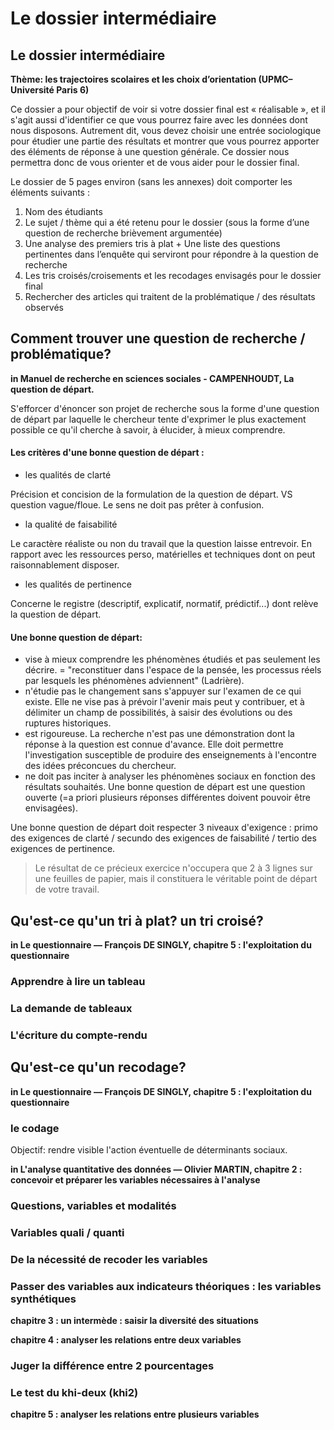 # Le dossier intermédiaire

## Le dossier intermédiaire

**Thème: les trajectoires scolaires et les choix d’orientation \(UPMC–Université Paris 6\)**

Ce dossier a pour objectif de voir si votre dossier final est « réalisable », et il s'agit aussi d'identifier ce que vous pourrez faire avec les données dont nous disposons. Autrement dit, vous devez choisir une entrée sociologique pour étudier une partie des résultats et montrer que vous pourrez apporter des éléments de réponse à une question générale. Ce dossier nous permettra donc de vous orienter et de vous aider pour le dossier final.

Le dossier de 5 pages environ \(sans les annexes\) doit comporter les éléments suivants :

1. Nom des étudiants  
2. Le sujet / thème qui a été retenu pour le dossier \(sous la forme d’une question de recherche brièvement argumentée\)  
3. Une analyse des premiers tris à plat + Une liste des questions pertinentes dans l’enquête qui serviront pour répondre à la question de recherche  
4. Les tris croisés/croisements et les recodages envisagés pour le dossier final
5. Rechercher des articles qui traitent de la problématique / des résultats observés

## Comment trouver une question de recherche / problématique?

**in Manuel de recherche en sciences sociales - CAMPENHOUDT, La question de départ.**

S'efforcer d'énoncer son projet de recherche sous la forme d'une question de départ par laquelle le chercheur tente d'exprimer le plus exactement possible ce qu'il cherche à savoir, à élucider, à mieux comprendre.

#### Les critères d'une bonne question de départ :

* les qualités de clarté

Précision et concision de la formulation de la question de départ. VS question vague/floue. Le sens ne doit pas prêter à confusion.

* la qualité de faisabilité

Le caractère réaliste ou non du travail que la question laisse entrevoir. En rapport avec les ressources perso, matérielles et techniques dont on peut raisonnablement disposer.

* les qualités de pertinence

Concerne le registre \(descriptif, explicatif, normatif, prédictif...\) dont relève la question de départ.

#### Une bonne question de départ:

* vise à mieux comprendre les phénomènes étudiés et pas seulement les décrire. = "reconstituer dans l'espace de la pensée, les processus réels par lesquels les phénomènes adviennent" \(Ladrière\).
* n'étudie pas le changement sans s'appuyer sur l'examen de ce qui existe. Elle ne vise pas à prévoir l'avenir mais peut y contribuer, et à délimiter un champ de possibilités, à saisir des évolutions ou des ruptures historiques.
* est rigoureuse. La recherche n'est pas une démonstration dont la réponse à la question est connue d'avance. Elle doit permettre l'investigation susceptible de produire des enseignements à l'encontre des idées préconcues du chercheur.
* ne doit pas inciter à analyser les phénomènes sociaux en fonction des résultats souhaités. Une bonne question de départ est une question ouverte \(=a priori plusieurs réponses différentes doivent pouvoir être envisagées\).

Une bonne question de départ doit respecter 3 niveaux d'exigence : primo des exigences de clarté / secundo des exigences de faisabilité / tertio des exigences de pertinence.

> Le résultat de ce précieux exercice n'occupera que 2 à 3 lignes sur une feuilles de papier, mais il constituera le véritable point de départ de votre travail.

## Qu'est-ce qu'un tri à plat? un tri croisé?

**in Le questionnaire — François DE SINGLY, chapitre 5 : l'exploitation du questionnaire**

### Apprendre à lire un tableau

### La demande de tableaux

### L'écriture du compte-rendu

## Qu'est-ce qu'un recodage?

**in Le questionnaire — François DE SINGLY, chapitre 5 : l'exploitation du questionnaire**

### le codage

Objectif: rendre visible l'action éventuelle de déterminants sociaux.

**in L'analyse quantitative des données — Olivier MARTIN, chapitre 2 : concevoir et préparer les variables nécessaires à l'analyse**

### Questions, variables et modalités

### Variables quali / quanti

### De la nécessité de recoder les variables

### Passer des variables aux indicateurs théoriques : les variables synthétiques

**chapitre 3 : un intermède : saisir la diversité des situations**

**chapitre 4 : analyser les relations entre deux variables**

### Juger la différence entre 2 pourcentages

### Le test du khi-deux \(khi2\)

**chapitre 5 : analyser les relations entre plusieurs variables**

